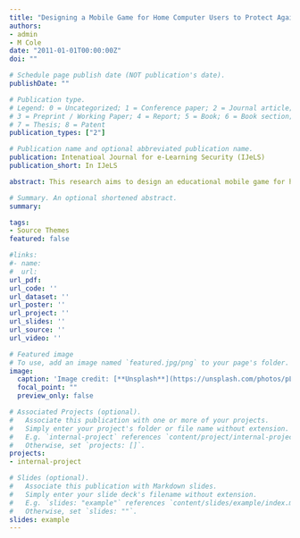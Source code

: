 ```yaml
---
title: "Designing a Mobile Game for Home Computer Users to Protect Against Phishing Attacks"
authors:
- admin
- M Cole
date: "2011-01-01T00:00:00Z"
doi: ""

# Schedule page publish date (NOT publication's date).
publishDate: ""

# Publication type.
# Legend: 0 = Uncategorized; 1 = Conference paper; 2 = Journal article;
# 3 = Preprint / Working Paper; 4 = Report; 5 = Book; 6 = Book section;
# 7 = Thesis; 8 = Patent
publication_types: ["2"]

# Publication name and optional abbreviated publication name.
publication: Intenatioal Journal for e-Learning Security (IJeLS)
publication_short: In IJeLS

abstract: This research aims to design an educational mobile game for home computer users to protect against phishing attacks. Phishing is an online identity theft which aims to steal sensitive information such as username, password and online banking details from victims. To prevent this, phishing education needs to be considered. Mobile games could facilitate to embed learning in a natural environment. The paper introduces a mobile game design based on a story which is simplifying and exaggerating real life. We use a theoretical model derived from Technology Threat Avoidance Theory (TTAT) to address the game design issues and game design principles were used as a set of guidelines for structuring and presenting information. The overall mobile game design was aimed to enhance avoidance motivation and behaviour of home computer users to protect against phishing threats. The prototype game design is presented on Google App Inventor Emulator. We believe by training home computer users to protect against phishing attacks, would be an aid to enable the cyberspace as a secure environment. 

# Summary. An optional shortened abstract.
summary: 

tags:
- Source Themes
featured: false

#links:
#- name: 
#  url: 
url_pdf: 
url_code: ''
url_dataset: ''
url_poster: ''
url_project: ''
url_slides: ''
url_source: ''
url_video: ''

# Featured image
# To use, add an image named `featured.jpg/png` to your page's folder. 
image:
  caption: 'Image credit: [**Unsplash**](https://unsplash.com/photos/pLCdAaMFLTE)'
  focal_point: ""
  preview_only: false

# Associated Projects (optional).
#   Associate this publication with one or more of your projects.
#   Simply enter your project's folder or file name without extension.
#   E.g. `internal-project` references `content/project/internal-project/index.md`.
#   Otherwise, set `projects: []`.
projects:
- internal-project

# Slides (optional).
#   Associate this publication with Markdown slides.
#   Simply enter your slide deck's filename without extension.
#   E.g. `slides: "example"` references `content/slides/example/index.md`.
#   Otherwise, set `slides: ""`.
slides: example
---
```




